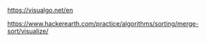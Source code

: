 https://visualgo.net/en

https://www.hackerearth.com/practice/algorithms/sorting/merge-sort/visualize/

